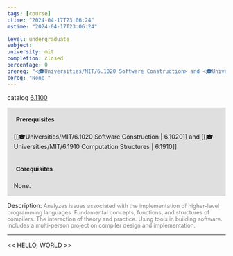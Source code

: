 ```yaml
---
tags: [course]
ctime: "2024-04-17T23:06:24"
mstime: "2024-04-17T23:06:24"

level: undergraduate
subject: 
university: mit
completion: closed
percentage: 0
prereq: "<🎓Universities/MIT/6.1020 Software Construction> and <🎓Universities/MIT/6.1910 Computation Structures>"
coreq: "None."
---
```


catalog [6.1100](http://student.mit.edu/catalog/m6a.html#6.1100)

<span style="display: block; padding: 15px; background-color: rgb(100, 100, 100, 0.2);"><font id="m_prereq3307_0" style="display: block; font-family: Arial, sans-serif; font-weight: bold; padding: 5px">Prerequisites</font><br><span id="prereq3307_0">[[🎓Universities/MIT/6.1020 Software Construction | 6.1020]] and [[🎓Universities/MIT/6.1910 Computation Structures | 6.1910]]</span></span>
<span style="display: block; padding: 15px; background-color: rgb(100, 100, 100, 0.2);"><font id="m_coreq3307_0" style="display: block; font-family: Arial, sans-serif; font-weight: bold; padding: 5px">Corequisites</font><br><span id="coreq3307_0">None.</span></span>

<font style="">Description:</font>
<font style="color: grey; font-size: 0.8rem;">Analyzes issues associated with the implementation of higher-level programming languages. Fundamental concepts, functions, and structures of compilers. The interaction of theory and practice. Using tools in building software. Includes a multi-person project on compiler design and implementation.</font>



---

<< HELLO, WORLD >>
